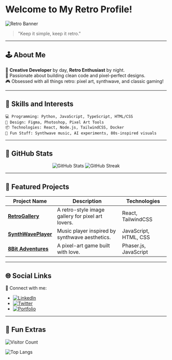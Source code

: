# Welcome to My Retro Profile! 

![Retro Banner](https://i.imgur.com/QJ4zC9k.png)  

> "Keep it simple, keep it retro."

---

## 🕹️ About Me  
🎨 **Creative Developer** by day, **Retro Enthusiast** by night.  
💾 Passionate about building clean code and pixel-perfect designs.  
🎮 Obsessed with all things retro: pixel art, synthwave, and classic gaming!

---

## 🎯 Skills and Interests
```plaintext
💻 Programming: Python, JavaScript, TypeScript, HTML/CSS
🎨 Design: Figma, Photoshop, Pixel Art Tools
📦 Technologies: React, Node.js, TailwindCSS, Docker
🎵 Fun Stuff: Synthwave music, AI experiments, 80s-inspired visuals
```

---

## 🚀 GitHub Stats  
<div align="center">
  <img src="https://github-readme-stats.vercel.app/api?username=your-username&show_icons=true&theme=radical" alt="GitHub Stats" />
  <img src="https://github-readme-streak-stats.herokuapp.com/?user=your-username&theme=radical" alt="GitHub Streak" />
</div>

---

## 🎨 Featured Projects

| Project Name | Description | Technologies |
|--------------|-------------|--------------|
| **[RetroGallery](https://github.com/your-username/RetroGallery)** | A retro-style image gallery for pixel art lovers. | React, TailwindCSS |
| **[SynthWavePlayer](https://github.com/your-username/SynthWavePlayer)** | Music player inspired by synthwave aesthetics. | JavaScript, HTML, CSS |
| **[8Bit Adventures](https://github.com/your-username/8BitAdventures)** | A pixel-art game built with love. | Phaser.js, JavaScript |

---

## 🌐 Social Links  
🌟 Connect with me:  
- [![LinkedIn](https://img.shields.io/badge/LinkedIn-0077B5?style=flat-square&logo=linkedin&logoColor=white)](https://linkedin.com/in/your-profile)
- [![Twitter](https://img.shields.io/badge/Twitter-1DA1F2?style=flat-square&logo=twitter&logoColor=white)](https://twitter.com/your-handle)
- [![Portfolio](https://img.shields.io/badge/Portfolio-FF5722?style=flat-square&logo=firefox&logoColor=white)](https://your-portfolio-link.com)

---

## 🎉 Fun Extras
![Visitor Count](https://visitor-badge.laobi.icu/badge?page_id=your-username.retro-profile)

![Top Langs](https://github-readme-stats.vercel.app/api/top-langs/?username=your-username&layout=compact&theme=radical)
